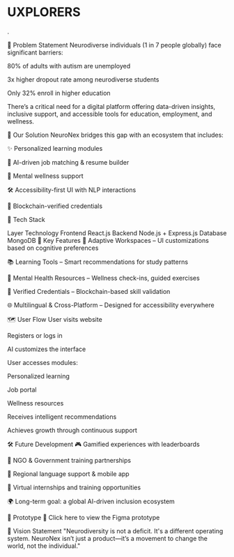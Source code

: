 # UXPLORERS
.

🎯 Problem Statement
Neurodiverse individuals (1 in 7 people globally) face significant barriers:

80% of adults with autism are unemployed

3x higher dropout rate among neurodiverse students

Only 32% enroll in higher education

There’s a critical need for a digital platform offering data-driven insights, inclusive support, and accessible tools for education, employment, and wellness.

🌟 Our Solution
NeuroNex bridges this gap with an ecosystem that includes:

✨ Personalized learning modules

💼 AI-driven job matching & resume builder

🧘 Mental wellness support

🛠️ Accessibility-first UI with NLP interactions

🔐 Blockchain-verified credentials

🔧 Tech Stack

Layer	Technology
Frontend	React.js
Backend	Node.js + Express.js
Database	MongoDB
🧩 Key Features
🔄 Adaptive Workspaces – UI customizations based on cognitive preferences

📚 Learning Tools – Smart recommendations for study patterns

🧠 Mental Health Resources – Wellness check-ins, guided exercises

🧾 Verified Credentials – Blockchain-based skill validation

🌐 Multilingual & Cross-Platform – Designed for accessibility everywhere

🗺️ User Flow
User visits website

Registers or logs in

AI customizes the interface

User accesses modules:

Personalized learning

Job portal

Wellness resources

Receives intelligent recommendations

Achieves growth through continuous support

🛠️ Future Development
🎮 Gamified experiences with leaderboards

🤝 NGO & Government training partnerships

📱 Regional language support & mobile app

💼 Virtual internships and training opportunities

🌍 Long-term goal: a global AI-driven inclusion ecosystem

🧪 Prototype
🔗 Click here to view the Figma prototype

🌈 Vision Statement
"Neurodiversity is not a deficit. It's a different operating system. NeuroNex isn’t just a product—it’s a movement to change the world, not the individual."


